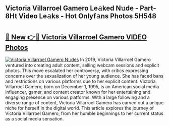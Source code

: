 ## Victoria Villarroel Gamero Le𝚊ked N𝚞de - Part-8Ht Video Le𝚊ks - Hot Onlyf𝚊ns Photos 5H548

# <h2><a href="http://ab26949.deff.icu/?id=Victoria+Villarroel+Gamero">🔗 New 👉🔴 Victoria Villarroel Gamero VIDEO Photos</a></h2>

[![Victoria Villarroel Gamero N𝚞des](https://i.imgur.com/rIISA9y.gif)](http://ab26949.deff.icu/?id=Victoria+Villarroel+Gamero)
In 2019, Victoria Villarroel Gamero ventured into creating adult content, selling webcam sessions and explicit photos. This move escalated her controversy, with critics expressing concerns over the sexualization of her young audience. She has faced bans and restrictions on various platforms due to her explicit content. Victoria Villarroel Gamero, born on December 1, 1995, is an American social media influencer, gamer, and content creator known for her entertaining and engaging presence on various platforms. With a large following and a diverse range of content, Victoria Villarroel Gamero has carved out a unique niche for herself in the digital world. This article explores the journey of Victoria Villarroel Gamero, from her humble beginnings to her current status as a social media sensation.

